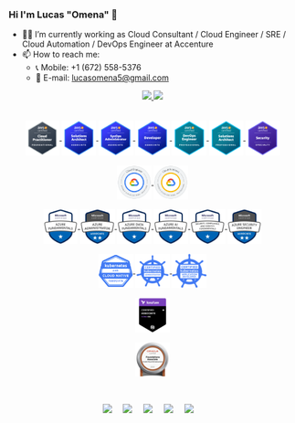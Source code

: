 ### Hi I'm Lucas "Omena" 👋

- 👨‍💻 I’m currently working as Cloud Consultant / Cloud Engineer / SRE / Cloud Automation / DevOps Engineer at Accenture 
- 📫 How to reach me: 
  - 📞 Mobile: +1 (672) 558-5376
  - 📨 E-mail: lucasomena5@gmail.com

<div align="center">
  <a href="https://github.com/lucasomena5">
  <img height="180em" src="https://github-readme-stats.vercel.app/api?username=lucasomena5&show_icons=true&theme=algolia&include_all_commits=true&count_private=true"/>
  <img height="180em" src="https://github-readme-stats.vercel.app/api/top-langs/?username=lucasomena5&layout=compact&langs_count=7&theme=algolia"/>
</div>
<!--
<div style="display: inline_block" align="center"><br>
  <img align="center" alt="Amazon" height="30" width="40" src="https://github.com/devicons/devicon/blob/v2.15.1/icons/amazonwebservices/amazonwebservices-original-wordmark.svg">
  <img align="center" alt="GCP" height="30" width="40" src="https://github.com/devicons/devicon/blob/v2.15.1/icons/googlecloud/googlecloud-original.svg">
  <img align="center" alt="Linux" height="30" width="40" src="https://github.com/devicons/devicon/blob/v2.15.1/icons/linux/linux-original.svg">
  <img align="center" alt="Red Hat" height="30" width="40" src="https://github.com/devicons/devicon/blob/v2.15.1/icons/redhat/redhat-original.svg">
  <img align="center" alt="CentOS" height="30" width="40" src="https://github.com/devicons/devicon/blob/v2.15.1/icons/centos/centos-original.svg">
  <img align="center" alt="Docker" height="30" width="40" src="https://github.com/devicons/devicon/blob/v2.15.1/icons/docker/docker-original.svg">
  <img align="center" alt="Kubernetes" height="30" width="40" src="https://github.com/devicons/devicon/blob/v2.15.1/icons/kubernetes/kubernetes-plain.svg">
  <img align="center" alt="Terraform" height="30" width="40" src="https://github.com/devicons/devicon/blob/v2.15.1/icons/terraform/terraform-original.svg">
  <img align="center" alt="Ansible" height="30" width="40" src="https://github.com/devicons/devicon/blob/v2.15.1/icons/ansible/ansible-original.svg">
  <img align="center" alt="Jenkins" height="30" width="40" src="https://github.com/devicons/devicon/blob/v2.15.1/icons/jenkins/jenkins-original.svg">
  <img align="center" alt="ArgoCD" height="30" width="40" src="https://github.com/devicons/devicon/blob/v2.15.1/icons/argocd/argocd-original.svg">  
  <img align="center" alt="Python" height="30" width="40" src="https://github.com/devicons/devicon/blob/v2.15.1/icons/python/python-original.svg">  
</div>
-->

<div style="display: inline_block" align="center">
  <br /><br>
  <img align="center" alt="aws-certified-cloud-practitioner" width="12%" src="./badges/aws-certified-cloud-practitioner.png">
  <img align="center" alt="aws-certified-solutions-architect-associate" width="12%" src="./badges/aws-certified-solutions-architect-associate.png">
  <img align="center" alt="aws-certified-sysops-administrator-associate" width="12%" src="./badges/aws-certified-sysops-administrator-associate.png">
  <img align="center" alt="aws-certified-developer-associate" width="12%" src="./badges/aws-certified-developer-associate.png">
  <img align="center" alt="aws-certified-devops-engineer-professional" width="12%" src="./badges/aws-certified-devops-engineer-professional.png">
  <img align="center" alt="aws-certified-solutions-architect-professional" width="12%" src="./badges/aws-certified-solutions-architect-professional.png">
  <img align="center" alt="aws-certified-security-specialty" width="12%" src="./badges/aws-certified-security-specialty.png">
  <br /><br>
  <img align="center" alt="gcp-cloud-engineer-associate" width="12%" src="./badges/gcp-cloud-engineer-associate.png">
  <img align="center" alt="gcp-professional-cloud-architect" width="12%" src="./badges/gcp-professional-cloud-architect.png">
  <br /><br>
  <img align="center" alt="microsoft-certified-azure-fundamentals" width="12%" src="./badges/microsoft-certified-azure-fundamentals.png">
  <img align="center" alt="microsoft-certified-azure-administrator-associate.2" width="12%" src="./badges/microsoft-certified-azure-administrator-associate.2.png">
  <img align="center" alt="microsoft-certified-azure-data-fundamentals" width="12%" src="./badges/microsoft-certified-azure-data-fundamentals.png">
  <img align="center" alt="microsoft-certified-azure-ai-fundamentals" width="12%" src="./badges/microsoft-certified-azure-ai-fundamentals.png">
  <img align="center" alt="microsoft-certified-security-compliance-and-identity-fundamentals" width="12%" src="./badges/microsoft-certified-security-compliance-and-identity-fundamentals.png">
  <img align="center" alt="microsoft-certified-azure-security-engineer-associate" width="12%" src="./badges/microsoft-certified-azure-security-engineer-associate.png">
  <br /><br>
  <img align="center" alt="kcna-kubernetes-and-cloud-native-associate" width="12%" src="./badges/kcna-kubernetes-and-cloud-native-associate.png">
  <img align="center" alt="cka-certified-kubernetes-administrator" width="12%" src="./badges/cka-certified-kubernetes-administrator.png">
  <img align="center" alt="ckad-certified-kubernetes-application-developer" width="12%" src="./badges/ckad-certified-kubernetes-application-developer.png">
  <br /><br>
  <img align="center" alt="hashicorp-certified-terraform-associate-002" width="12%" src="./badges/hashicorp-certified-terraform-associate-002.png">
  <br /><br>
  <img align="center" alt="oracle-cloud-infrastructure-foundations-2020-certified-associate" width="12%" src="./badges/oracle-cloud-infrastructure-foundations-2020-certified-associate.png">
</div>
 
<div>
  <br /><br>
  <!--![Snake animation](https://raw.githubusercontent.com/Platane/snk/output/github-contribution-grid-snake.svg)-->
 
  <p align="center">
    <a target="_blank"href="https://www.linkedin.com/in/lucas-omena/"><img src="https://img.shields.io/badge/  linkedin-%230077B5.svg?&style=for-the-badge&logo=linkedin&logoColor=white" /></a>&nbsp;&nbsp;&nbsp;&nbsp;
    <a target="_blank"href="https://twitter.com/lucasomena_"><img src="https://img.shields.io/badge/twitter-%231DA1F2.svg?&style=for-the-badge&logo=twitter&logoColor=white" /></a>&nbsp;&nbsp;&nbsp;&nbsp;
    <a href="mailto:lucasomena5@gmail.com?subject=Hello%20Lucas,%20From%20Github"><img src="https://img.shields.io/badge/ gmail-%23D14836.svg?&style=for-the-badge&logo=gmail&logoColor=white" /></a>&nbsp;&nbsp;&nbsp;&nbsp;
    <a href="https://wa.me/16725585376"><img src="https://img.shields.io/badge/WhatsApp-25D366?style=for-the-badge&logo=whatsapp&logoColor=white" /></a>&nbsp;&nbsp;&nbsp;&nbsp; 
    <a href="https://t.me/lucasomena5"><img src="https://img.shields.io/badge/Telegram-2CA5E0?style=for-the-badge&logo=telegram&logoColor=white" /></a>&nbsp;&nbsp;&nbsp;&nbsp; 
  </p>
</div>